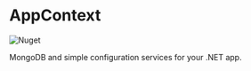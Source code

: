 # AppContext

![Nuget](https://img.shields.io/nuget/v/HC.AppContext)

MongoDB and simple configuration services for your .NET app.

